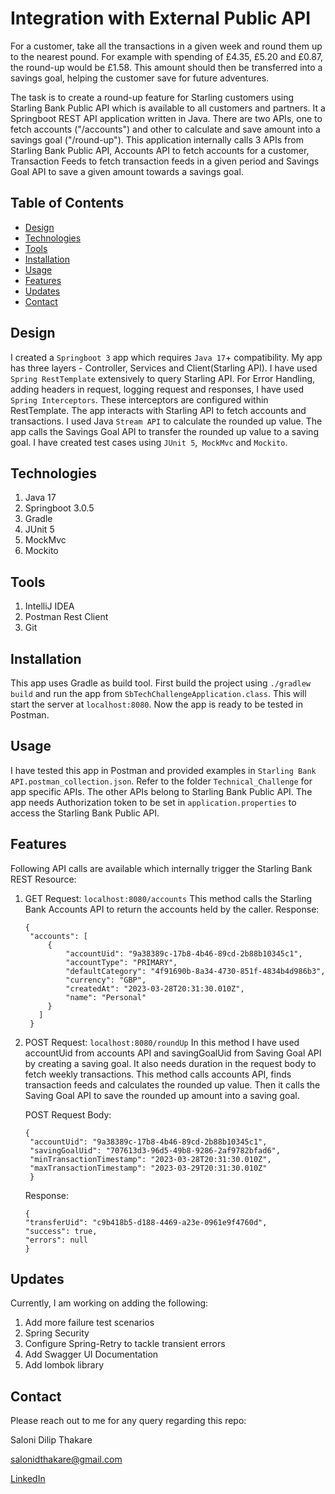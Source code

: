 # Integration with External Public API

For a customer, take all the transactions in a given week and round them up to the nearest
pound. For example with spending of £4.35, £5.20 and £0.87, the round-up would be £1.58.
This amount should then be transferred into a savings goal, helping the customer save for
future adventures.

The task is to create a round-up feature for Starling customers using Starling Bank Public API which is available to all customers and partners.
It a Springboot REST API application written in Java. There are two APIs, one to fetch accounts ("/accounts") and other to calculate and save amount into a savings goal ("/round-up").
This application internally calls 3 APIs from Starling Bank Public API, Accounts API to fetch accounts for a customer, Transaction Feeds to fetch transaction feeds in a given period and Savings Goal API
to save a given amount towards a savings goal.



## Table of Contents

- [Design](#design)
- [Technologies](#technologies)
- [Tools](#tools)
- [Installation](#installation)
- [Usage](#usage)
- [Features](#features)
- [Updates](#updates)
- [Contact](#contact)

## Design
I created a ```Springboot 3``` app which requires ```Java 17```+ compatibility. My app has three layers - Controller, Services and Client(Starling API). I have used ```Spring RestTemplate``` extensively to query Starling API. For Error Handling, adding headers in request, logging request and responses, I have used ```Spring Interceptors```. These interceptors are configured within RestTemplate. The app interacts with Starling API to fetch accounts and transactions. I used Java ```Stream API``` to calculate the rounded up value. The app calls the Savings Goal API to transfer the rounded up value to a saving goal. 
I have created test cases using ```JUnit 5```,``` MockMvc``` and ```Mockito```. 

## Technologies
1. Java 17
2. Springboot 3.0.5
3. Gradle
4. JUnit 5
5. MockMvc
6. Mockito

## Tools
1. IntelliJ IDEA
2. Postman Rest Client
3. Git

## Installation

This app uses Gradle as build tool. First build the project using ```./gradlew build``` and run the app from ```SbTechChallengeApplication.class```. This will start the
server at ```localhost:8080```. Now the app is ready to be tested in Postman.


## Usage

I have tested this app in Postman and provided examples in ```Starling Bank API.postman_collection.json```. Refer to the folder ```Technical_Challenge``` for app specific
APIs. The other APIs belong to Starling Bank Public API. The app needs Authorization token to be set in ```application.properties``` to access the Starling Bank Public API.

## Features

Following API calls are available which internally trigger the Starling Bank REST Resource: 
1. GET Request: ```localhost:8080/accounts```
   This method calls the Starling Bank Accounts API to return the accounts held by the caller.
   Response: 
   
   ```
   {
    "accounts": [
        {
            "accountUid": "9a38389c-17b8-4b46-89cd-2b88b10345c1",
            "accountType": "PRIMARY",
            "defaultCategory": "4f91690b-8a34-4730-851f-4834b4d986b3",
            "currency": "GBP",
            "createdAt": "2023-03-28T20:31:30.010Z",
            "name": "Personal"
        }
      ]
    }
    ```

2. POST Request: ```localhost:8080/roundUp```
   In this method I have used accountUid from accounts API and savingGoalUid from Saving Goal API by creating a saving goal. It also needs duration in the request body to fetch weekly transactions.
   This method calls accounts API, finds transaction feeds and calculates the rounded up value. Then it calls the Saving Goal API to save the rounded up amount into a saving goal.

   POST Request Body:
   
   ```
   {
    "accountUid": "9a38389c-17b8-4b46-89cd-2b88b10345c1",
    "savingGoalUid": "707613d3-96d5-49b8-9286-2af9782bfad6",
    "minTransactionTimestamp": "2023-03-28T20:31:30.010Z",
    "maxTransactionTimestamp": "2023-03-29T20:31:30.010Z"
    }
    ```
   
   Response:
   
    ```
    {
    "transferUid": "c9b418b5-d188-4469-a23e-0961e9f4760d",
    "success": true,
    "errors": null
    }
    ```

## Updates
Currently, I am working on adding the following: 
1. Add more failure test scenarios
2. Spring Security
3. Configure Spring-Retry to tackle transient errors
4. Add Swagger UI Documentation
5. Add lombok library


## Contact
Please reach out to me for any query regarding this repo: 

Saloni Dilip Thakare

salonidthakare@gmail.com

[LinkedIn](https://www.linkedin.com/in/saloni-dilip-thakare-762034105/)

